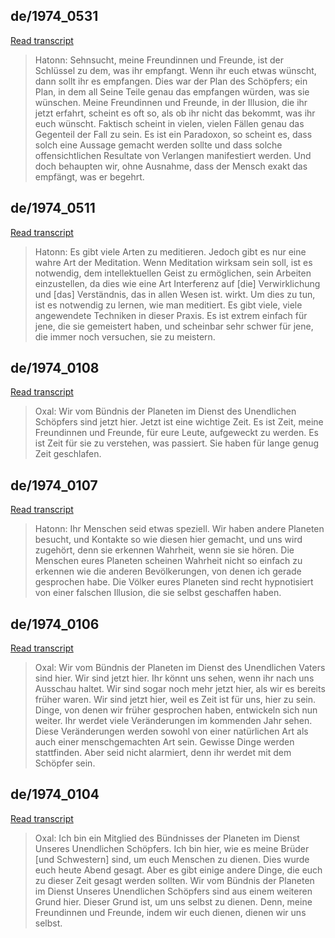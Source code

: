 ## de/1974_0531


[Read transcript](de/1974/1974_0531)

> Hatonn: Sehnsucht, meine Freundinnen und Freunde, ist der Schlüssel zu dem, was ihr empfangt. Wenn ihr euch etwas wünscht, dann sollt ihr es empfangen. Dies war der Plan des Schöpfers; ein Plan, in dem all Seine Teile genau das empfangen würden, was sie wünschen. Meine Freundinnen und Freunde, in der Illusion, die ihr jetzt erfahrt, scheint es oft so, als ob ihr nicht das bekommt, was ihr euch wünscht. Faktisch scheint in vielen, vielen Fällen genau das Gegenteil der Fall zu sein. Es ist ein Paradoxon, so scheint es, dass solch eine Aussage gemacht werden sollte und dass solche offensichtlichen Resultate von Verlangen manifestiert werden. Und doch behaupten wir, ohne Ausnahme, dass der Mensch exakt das empfängt, was er begehrt.

[<i class="fas fa-file-pdf"></i>](http://llresearch.org/transcripts/issues/1974_german/1974_0531.aspx) [<i class="fas fa-external-link-alt"></i>](http://llresearch.org/transcripts/issues/1974_german/1974_0531.aspx)
 

## de/1974_0511


[Read transcript](de/1974/1974_0511)

> Hatonn: Es gibt viele Arten zu meditieren. Jedoch gibt es nur eine wahre Art der Meditation. Wenn Meditation wirksam sein soll, ist es notwendig, dem intellektuellen Geist zu ermöglichen, sein Arbeiten einzustellen, da dies wie eine Art Interferenz auf [die] Verwirklichung und [das] Verständnis, das in allen Wesen ist. wirkt. Um dies zu tun, ist es notwendig zu lernen, wie man meditiert. Es gibt viele, viele angewendete Techniken in dieser Praxis. Es ist extrem einfach für jene, die sie gemeistert haben, und scheinbar sehr schwer für jene, die immer noch versuchen, sie zu meistern.

[<i class="fas fa-file-pdf"></i>](http://llresearch.org/transcripts/issues/1974_german/1974_0511.aspx) [<i class="fas fa-external-link-alt"></i>](http://llresearch.org/transcripts/issues/1974_german/1974_0511.aspx)
 

## de/1974_0108


[Read transcript](de/1974/1974_0108)

> Oxal: Wir vom Bündnis der Planeten im Dienst des Unendlichen Schöpfers sind jetzt hier. Jetzt ist eine wichtige Zeit. Es ist Zeit, meine Freundinnen und Freunde, für eure Leute, aufgeweckt zu werden. Es ist Zeit für sie zu verstehen, was passiert. Sie haben für lange genug Zeit geschlafen.

[<i class="fas fa-file-pdf"></i>](http://llresearch.org/transcripts/issues/1974_german/1974_0108.aspx) [<i class="fas fa-external-link-alt"></i>](http://llresearch.org/transcripts/issues/1974_german/1974_0108.aspx)
 

## de/1974_0107


[Read transcript](de/1974/1974_0107)

> Hatonn: Ihr Menschen seid etwas speziell. Wir haben andere Planeten besucht, und Kontakte so wie diesen hier gemacht, und uns wird zugehört, denn sie erkennen Wahrheit, wenn sie sie hören. Die Menschen eures Planeten scheinen Wahrheit nicht so einfach zu erkennen wie die anderen Bevölkerungen, von denen ich gerade gesprochen habe. Die Völker eures Planeten sind recht hypnotisiert von einer falschen Illusion, die sie selbst geschaffen haben.

[<i class="fas fa-file-pdf"></i>](http://llresearch.org/transcripts/issues/1974_german/1974_0107.aspx) [<i class="fas fa-external-link-alt"></i>](http://llresearch.org/transcripts/issues/1974_german/1974_0107.aspx)
 

## de/1974_0106


[Read transcript](de/1974/1974_0106)

> Oxal: Wir vom Bündnis der Planeten im Dienst des Unendlichen Vaters sind hier. Wir sind jetzt hier. Ihr könnt uns sehen, wenn ihr nach uns Ausschau haltet. Wir sind sogar noch mehr jetzt hier, als wir es bereits früher waren. Wir sind jetzt hier, weil es Zeit ist für uns, hier zu sein. Dinge, von denen wir früher gesprochen haben, entwickeln sich nun weiter. Ihr werdet viele Veränderungen im kommenden Jahr sehen. Diese Veränderungen werden sowohl von einer natürlichen Art als auch einer menschgemachten Art sein. Gewisse Dinge werden stattfinden. Aber seid nicht alarmiert, denn ihr werdet mit dem Schöpfer sein.

[<i class="fas fa-file-pdf"></i>](http://llresearch.org/transcripts/issues/1974_german/1974_0106.aspx) [<i class="fas fa-external-link-alt"></i>](http://llresearch.org/transcripts/issues/1974_german/1974_0106.aspx)
 

## de/1974_0104


[Read transcript](de/1974/1974_0104)

> Oxal: Ich bin ein Mitglied des Bündnisses der Planeten im Dienst Unseres Unendlichen Schöpfers. Ich bin hier, wie es meine Brüder [und Schwestern] sind, um euch Menschen zu dienen. Dies wurde euch heute Abend gesagt. Aber es gibt einige andere Dinge, die euch zu dieser Zeit gesagt werden sollten. Wir vom Bündnis der Planeten im Dienst Unseres Unendlichen Schöpfers sind aus einem weiteren Grund hier. Dieser Grund ist, um uns selbst zu dienen. Denn, meine Freundinnen und Freunde, indem wir euch dienen, dienen wir uns selbst.

[<i class="fas fa-file-pdf"></i>](http://llresearch.org/transcripts/issues/1974_german/1974_0104.aspx) [<i class="fas fa-external-link-alt"></i>](http://llresearch.org/transcripts/issues/1974_german/1974_0104.aspx)
 